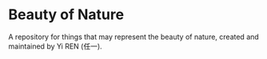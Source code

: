 # Beauty of Nature
A repository for things that may represent the beauty of nature, created and maintained by Yi REN (任一).
